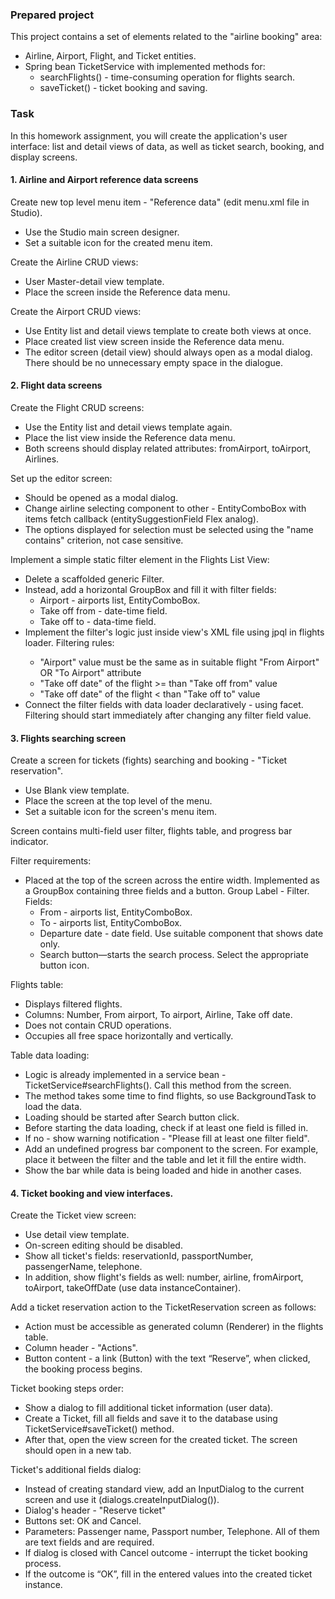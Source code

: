 ### Prepared project
This project contains a set of elements related to the "airline booking" area:
- Airline, Airport, Flight, and Ticket entities.
- Spring bean TicketService with implemented methods for:
    - searchFlights() - time-consuming operation for flights search.
    - saveTicket() - ticket booking and saving.

### Task
In this homework assignment, you will create the application's user interface: list and detail views of data, as well as ticket search, booking, and display screens.

#### 1. Airline and Airport reference data screens
Create new top level menu item - "Reference data" (edit menu.xml file in Studio).
- Use the Studio main screen designer.
- Set a suitable icon for the created menu item.

Create the Airline CRUD views:
- User Master-detail view template.
- Place the screen inside the Reference data menu.

Create the Airport CRUD views:
- Use Entity list and detail views template to create both views at once.
- Place created list view screen inside the Reference data menu.
- The editor screen (detail view) should always open as a modal dialog. There should be no unnecessary empty space in the dialogue.

#### 2. Flight data screens
Create the Flight CRUD screens:
- Use the Entity list and detail views template again.
- Place the list view inside the Reference data menu.
- Both screens should display related attributes: fromAirport, toAirport, Airlines.

Set up the editor screen:
- Should be opened as a modal dialog.
- Change airline selecting component to other - EntityComboBox with items fetch callback (entitySuggestionField Flex analog).
- The options displayed for selection must be selected using the "name contains" criterion, not case sensitive.

Implement a simple static filter element in the Flights List View:
- Delete a scaffolded generic Filter.
- Instead, add a horizontal GroupBox and fill it with filter fields:
    - Airport - airports list, EntityComboBox.
    - Take off from - date-time field.
    - Take off to - data-time field.
- Implement the filter's logic just inside view's XML file using jpql <condition/> in flights loader. Filtering rules:
    - "Airport" value must be the same as in suitable flight "From Airport" OR "To Airport" attribute
    - "Take off date" of the flight >= than "Take off from" value
    - "Take off date" of the flight < than "Take off to" value
- Connect the filter fields with data loader declaratively - using <dataLoadCoordinator/> facet.
Filtering should start immediately after changing any filter field value.

#### 3. Flights searching screen 
Create a screen for tickets (fights) searching and booking - "Ticket reservation".
- Use Blank view template.
- Place the screen at the top level of the menu.
- Set a suitable icon for the screen's menu item.

Screen contains multi-field user filter, flights table, and progress bar indicator.

Filter requirements:
- Placed at the top of the screen across the entire width. Implemented as a GroupBox containing three fields and a button. Group Label - Filter. Fields:
  - From - airports list, EntityComboBox.
  - To - airports list, EntityComboBox.
  - Departure date - date field. Use suitable component that shows date only.
  - Search button—starts the search process. Select the appropriate button icon.

Flights table:
- Displays filtered flights.
- Columns: Number, From airport, To airport, Airline, Take off date.
- Does not contain CRUD operations.
- Occupies all free space horizontally and vertically.
  
Table data loading:
- Logic is already implemented in a service bean - TicketService#searchFlights(). Call this method from the screen.
- The method takes some time to find flights, so use BackgroundTask to load the data.
- Loading should be started after Search button click.
- Before starting the data loading, check if at least one field is filled in.
- If no - show warning notification - "Please fill at least one filter field".
- Add an undefined progress bar component to the screen. For example, place it between the filter and the table and let it fill the entire width.
-  Show the bar while data is being loaded and hide in another cases.

#### 4. Ticket booking and view interfaces.
Create the Ticket view screen:
- Use detail view template.
- On-screen editing should be disabled.
- Show all ticket's fields: reservationId, passportNumber, passengerName, telephone.
- In addition, show flight's fields as well: number, airline, fromAirport, toAirport, takeOffDate (use data instanceContainer).

Add a ticket reservation action to the TicketReservation screen as follows:
- Action must be accessible as generated column (Renderer) in the flights table.
- Column header - "Actions".
- Button content - a link (Button) with the text “Reserve”, when clicked, the booking process begins.

Ticket booking steps order:
- Show a dialog to fill additional ticket information (user data).
- Create a Ticket, fill all fields and save it to the database using TicketService#saveTicket() method.
- After that, open the view screen for the created ticket. The screen should open in a new tab.

Ticket's additional fields dialog:
- Instead of creating standard view, add an InputDialog to the current screen and use it (dialogs.createInputDialog()).
- Dialog's header - "Reserve ticket"
- Buttons set: OK and Cancel.
- Parameters: Passenger name, Passport number, Telephone. All of them are text fields and are required.
- If dialog is closed with Cancel outcome - interrupt the ticket booking process.
- If the outcome is “OK”, fill in the entered values ​​into the created ticket instance.

